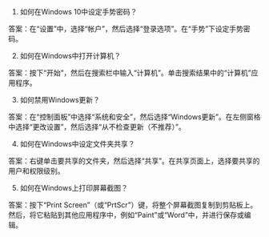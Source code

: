 

1. 如何在Windows 10中设定手势密码？

答案：在“设置”中，选择“帐户”，然后选择“登录选项”。在“手势”下设定手势密码。

2. 如何在Windows中打开计算机？

答案：按下“开始”，然后在搜索栏中输入“计算机”。单击搜索结果中的“计算机”应用程序。

3. 如何禁用Windows更新？

答案：在“控制面板”中选择“系统和安全”，然后选择“Windows更新”。在左侧窗格中选择“更改设置”，然后选择“从不检查更新（不推荐）”。

4. 如何在Windows中设定文件夹共享？

答案：右键单击要共享的文件夹，然后选择“共享”。在共享页面上，选择要共享的用户和权限级别。

5. 如何在Windows上打印屏幕截图？

答案：按下“Print Screen”（或“PrtScr”）键，将整个屏幕截图复制到剪贴板上。然后，将它粘贴到其他应用程序中，例如“Paint”或“Word”中，并进行保存或编辑。